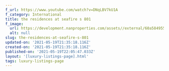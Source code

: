 ```yaml
---
f_url: https://www.youtube.com/watch?v=DNqLBV7kU1A
f_category: International
title: the residences at seafire s 801
f_image:
  url: https://development.nanproperties.com/assets//external/60a5849556c7de39e571a529_05.jpeg
  alt: null
slug: the-residences-at-seafire-s-801
updated-on: '2021-05-19T21:35:18.116Z'
created-on: '2021-05-19T21:35:18.116Z'
published-on: '2021-05-19T22:05:47.033Z'
layout: '[luxury-listings-page].html'
tags: luxury-listings-page
---
```



